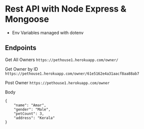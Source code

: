 # Rest API with Node Express & Mongoose 

- Env Variables managed with dotenv

## Endpoints

Get All Owners
`https://pethouse1.herokuapp.com/owner/` 

Get Owner by ID
`https://pethouse1.herokuapp.com/owner/61e5162e4a31aacf8aa88ab7` 

Post Owner
`https://pethouse1.herokuapp.com/owner`

Body
```
{
    "name": "Amar",
    "gender": "Male",
    "petCount": 3,
    "address": "Kerala"
}
``` 
